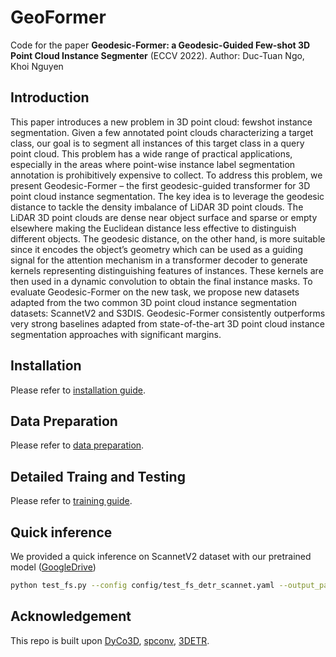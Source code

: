 # GeoFormer

Code for the paper **Geodesic-Former: a Geodesic-Guided Few-shot 3D Point Cloud Instance Segmenter** (ECCV 2022).
Author: Duc-Tuan Ngo, Khoi Nguyen

## Introduction
This paper introduces a new problem in 3D point cloud: fewshot instance segmentation. Given a few annotated point clouds characterizing a target class, our goal is to segment all instances of this target class in a query point cloud. This problem has a wide range of practical applications, especially in the areas where point-wise instance label segmentation annotation is prohibitively expensive to collect. To address this problem, we present Geodesic-Former – the first geodesic-guided transformer for 3D point cloud instance segmentation. The key idea is to leverage the geodesic distance to tackle the density imbalance of LiDAR 3D point clouds. The LiDAR 3D point clouds are dense near object surface and sparse or empty elsewhere making the Euclidean distance less effective to distinguish different objects. The geodesic distance, on the other hand, is more suitable since it encodes the object’s geometry which can be used as a guiding signal for the attention mechanism in a transformer decoder to generate kernels representing distinguishing features of instances. These kernels are then used in a dynamic convolution to obtain the final instance masks. To evaluate Geodesic-Former on the new task, we propose new datasets adapted from the two common 3D point cloud instance segmentation datasets: ScannetV2 and S3DIS. Geodesic-Former consistently outperforms very strong baselines adapted from state-of-the-art 3D point cloud instance segmentation approaches with significant margins.

## Installation
Please refer to [installation guide](docs/INSTALL.md).

## Data Preparation
Please refer to [data preparation](docs/DATA_PREPARATION.md).

## Detailed Traing and Testing
Please refer to [training guide](docs/TRAIN.md).

## Quick inference

We provided a quick inference on ScannetV2 dataset with our pretrained model ([GoogleDrive](https://drive.google.com/file/d/1HFr2F2YwtitbrblwtKknO5Vuo4xNswXG/view?usp=sharing))

```bash
python test_fs.py --config config/test_fs_detr_scannet.yaml --output_path results/test --resume pretrains/best_fs_geoformer_scannet_fold0.pth
```
## Acknowledgement
This repo is built upon [DyCo3D](https://github.com/aim-uofa/DyCo3D), [spconv](https://github.com/traveller59/spconv), [3DETR](https://github.com/facebookresearch/3detr). 

